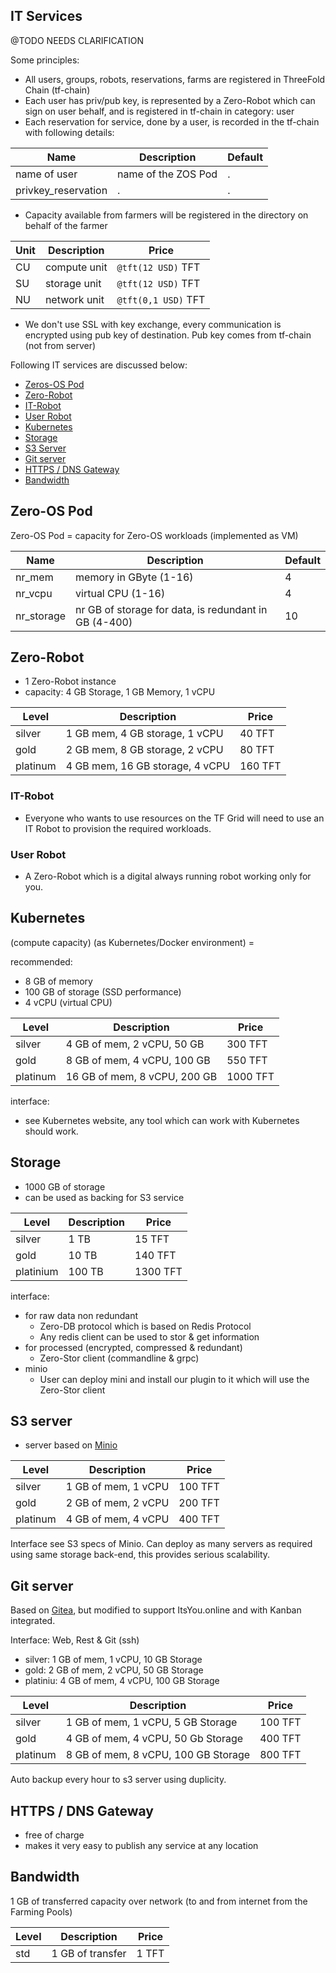 ## IT Services

@TODO NEEDS CLARIFICATION

Some principles:

- All users, groups, robots, reservations, farms are registered in ThreeFold Chain (tf-chain)
- Each user has priv/pub key, is represented by a Zero-Robot which can sign on user behalf, and is registered in tf-chain in category: user
- Each reservation for service, done by a user, is recorded in the tf-chain with following details:

| Name | Description | Default |
| ---- | ----- | ----- |
| name of user | name of the ZOS Pod | . |
| privkey_reservation | . | . |

- Capacity available from farmers will be registered in the directory on behalf of the farmer 

| Unit | Description | Price |
| ---- | ----- | ----- |
| CU | compute unit | ```@tft(12 USD)``` TFT |
| SU | storage unit | ```@tft(12 USD)``` TFT |
| NU | network unit | ```@tft(0,1 USD)``` TFT |

- We don't use SSL with key exchange, every communication is encrypted using pub key of destination. Pub key comes from tf-chain (not from server)


Following IT services are discussed below:
- [Zeros-OS Pod](#zos)
- [Zero-Robot](#zero-robot)
- [IT-Robot](#it-robot)
- [User Robot](#user-robot)
- [Kubernetes](#kubernetes)
- [Storage](#storage)
- [S3 Server](#s3)
- [Git server](#git)
- [HTTPS / DNS Gateway](#gateway)
- [Bandwidth](#bandwidth)



<a id='zos'></a>

## Zero-OS Pod

Zero-OS Pod = capacity for Zero-OS workloads (implemented as VM)

| Name | Description | Default |
| ---- | ----- | ----- |
| nr_mem | memory in GByte (1-16) | 4 |
| nr_vcpu | virtual CPU (1-16) | 4 |
| nr_storage | nr GB of storage for data, is redundant in GB (4-400) | 10 |


<a id='zero-robot'></a>

## Zero-Robot

- 1 Zero-Robot instance 
- capacity: 4 GB Storage, 1 GB Memory, 1 vCPU

| Level | Description | Price |
| ---- | ----- | ----- |
| silver | 1 GB mem, 4 GB storage, 1 vCPU| 40 TFT |
| gold | 2 GB mem, 8 GB storage, 2 vCPU | 80 TFT |
| platinum | 4 GB mem, 16 GB storage, 4 vCPU | 160 TFT |



<a id='it-robot'></a>

### IT-Robot

- Everyone who wants to use resources on the TF Grid will need to use an IT Robot to provision the required workloads. 


<a id='user-robot'></a>

### User Robot

- A Zero-Robot which is a digital always running robot working only for you.


<a id='kubernetes'></a>

## Kubernetes

(compute capacity) (as Kubernetes/Docker environment) = 

recommended:

- 8 GB of memory
- 100 GB of storage (SSD performance)
- 4 vCPU (virtual CPU)

| Level | Description | Price |
| ---- | ----- | ----- |
| silver | 4 GB of mem, 2 vCPU, 50 GB | 300 TFT |
| gold | 8 GB of mem, 4 vCPU, 100 GB | 550 TFT |
| platinum | 16 GB of mem, 8 vCPU, 200 GB | 1000 TFT|


interface:
- see Kubernetes website, any tool which can work with Kubernetes should work.


<a id='storage'></a>

## Storage 

- 1000 GB of storage 
- can be used as backing for S3 service

| Level | Description | Price |
| ---- | ----- | ----- |
| silver | 1 TB | 15 TFT |
| gold | 10 TB | 140 TFT |
| platinium | 100 TB | 1300 TFT |


interface:

- for raw data non redundant
	- Zero-DB protocol which is based on Redis Protocol
	- Any redis client can be used to stor & get information
- for processed (encrypted, compressed & redundant)
	- Zero-Stor client (commandline & grpc)
- minio
	- User can deploy mini and install our plugin to it which will use the Zero-Stor client 


<a id='s3'></a>

## S3 server

- server based on [Minio](https://minio.io/)

| Level | Description | Price |
| ---- | ----- | ----- |
| silver | 1 GB of mem, 1 vCPU | 100 TFT |
| gold | 2 GB of mem, 2 vCPU | 200 TFT |
| platinum | 4 GB of mem, 4 vCPU | 400 TFT|

Interface see S3 specs of Minio.
Can deploy as many servers as required using same storage back-end, this provides serious scalability.


<a id='git'></a>

## Git server

Based on [Gitea](https://gitea.io/en-us/), but modified to support ItsYou.online and with Kanban integrated.

Interface: Web, Rest & Git (ssh)

- silver: 	1 GB of mem, 1 vCPU, 10 GB Storage
- gold:		2 GB of mem, 2 vCPU, 50 GB Storage
- platiniu:	4 GB of mem, 4 vCPU, 100 GB Storage

| Level | Description | Price |
| ---- | ----- | ----- |
| silver | 1 GB of mem, 1 vCPU, 5 GB Storage | 100 TFT |
| gold | 4 GB of mem, 4 vCPU, 50 Gb Storage | 400 TFT |
| platinum | 8 GB of mem, 8 vCPU, 100 GB Storage | 800 TFT|


Auto backup every hour to s3 server using duplicity.

<a id='gateway'></a>

## HTTPS / DNS Gateway

- free of charge
- makes it very easy to publish any service at any location

<a id='bandwidth'></a>

## Bandwidth

1 GB of transferred capacity over network (to and from internet from the Farming Pools) 
 
| Level | Description | Price |
| ---- | ----- | ----- |
| std | 1 GB of transfer | 1 TFT |